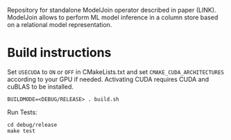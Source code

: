 Repository for standalone ModelJoin operator described in paper (LINK). ModelJoin allows to perform ML model inference in a column store based on a relational model representation.

# Build instructions

Set `USECUDA` to `ON` or `OFF` in CMakeLists.txt and set `CMAKE_CUDA_ARCHITECTURES` according to your GPU if needed. Activating CUDA requires CUDA and cuBLAS to be installed.

```
BUILDMODE=<DEBUG/RELEASE> . build.sh
```

Run Tests:
```
cd debug/release
make test
```
